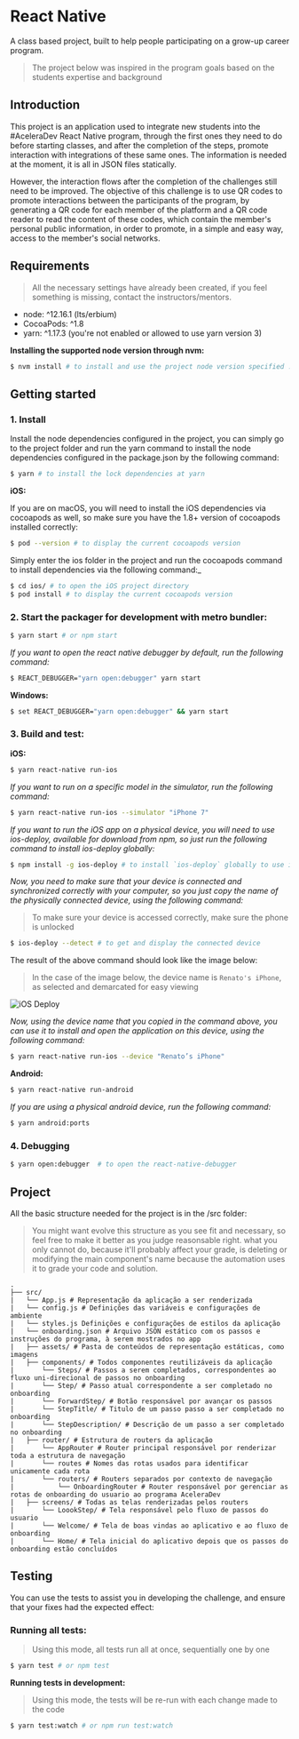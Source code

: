 # React Native

A class based project, built to help people participating on a grow-up career program.

> The project below was inspired in the program goals based on the students expertise
and background
 
Introduction
---

This project is an application used to integrate new students into the #AceleraDev React Native program, through the first ones they need to do before starting classes, and after the completion of the steps, promote interaction with integrations of these same ones. The information is needed at the moment, it is all in JSON files statically.

However, the interaction flows after the completion of the challenges still need to be improved. The objective of this challenge is to use QR codes to promote interactions between the participants of the program, by generating a QR code for each member of the platform and a QR code reader to read the content of these codes, which contain the member's personal public information, in order to promote, in a simple and easy way, access to the member's social networks.

Requirements
---

> All the necessary settings have already been created, if you feel something is missing, contact the instructors/mentors.

- node: ^12.16.1 (lts/erbium)
- CocoaPods: ^1.8
- yarn: ^1.17.3 (you're not enabled or allowed to use yarn version 3)

**Installing the supported node version through nvm:**

```bash
$ nvm install # to install and use the project node version specified .nvmrc
```

Getting started
---

### 1. Install

Install the node dependencies configured in the project, you can simply go to the project folder and run the yarn command to install the node dependencies configured in the package.json by the following command:

```bash
$ yarn # to install the lock dependencies at yarn
```

**iOS:**

If you are on macOS, you will need to install the iOS dependencies via cocoapods as well, so make sure you have the 1.8+ version of cocoapods installed correctly:

```bash
$ pod --version # to display the current cocoapods version
```

Simply enter the ios folder in the project and run the cocoapods command to install dependencies via the following command:_

```bash
$ cd ios/ # to open the iOS project directory
$ pod install # to display the current cocoapods version
```

### 2. Start the packager for development with metro bundler:

```bash
$ yarn start # or npm start
```

_If you want to open the react native debugger by default, run the following command:_

```bash
$ REACT_DEBUGGER="yarn open:debugger" yarn start
```

**Windows:**

```bash
$ set REACT_DEBUGGER="yarn open:debugger" && yarn start
```

### 3. Build and test:

**iOS:**

```bash
$ yarn react-native run-ios
```

_If you want to run on a specific model in the simulator, run the following command:_

```bash
$ yarn react-native run-ios --simulator "iPhone 7"
```

_If you want to run the iOS app on a physical device, you will need to use ios-deploy, available for download from npm, so just run the following command to install ios-deploy globally:_

```bash
$ npm install -g ios-deploy # to install `ios-deploy` globally to use it directly
```

_Now, you need to make sure that your device is connected and synchronized correctly with your computer, so you just copy the name of the physically connected device, using the following command:_

> To make sure your device is accessed correctly, make sure the phone is unlocked

```bash
$ ios-deploy --detect # to get and display the connected device
```

The result of the above command should look like the image below:

> In the case of the image below, the device name is `Renato's iPhone`, as selected and demarcated for easy viewing

![iOS Deploy](https://i.imgur.com/j4Mn8Ob.png)

_Now, using the device name that you copied in the command above, you can use it to install and open the application on this device, using the following command:_

```bash
$ yarn react-native run-ios --device "Renato’s iPhone"
```

**Android:**

```bash
$ yarn react-native run-android
```

_If you are using a physical android device, run the following command:_

```bash
$ yarn android:ports
```

### 4. Debugging

```bash
$ yarn open:debugger  # to open the react-native-debugger
```

Project
---

All the basic structure needed for the project is in the /src folder:

> You might want evolve this structure as you see fit and necessary, so feel free to make it better as you judge reasonsable right. what you only cannot do, because it'll probably affect your grade, is deleting or modifying the main component's name because the automation uses it to grade your code and solution.

```unicode
.
├── src/
|   └── App.js # Representação da aplicação a ser renderizada
|   └── config.js # Definições das variáveis e configurações de ambiente
|   └── styles.js Definições e configurações de estilos da aplicação
|   └── onboarding.json # Arquivo JSON estático com os passos e instruções do programa, à serem mostrados no app
|   ├── assets/ # Pasta de conteúdos de representação estáticas, como imagens
|   ├── components/ # Todos componentes reutilizáveis da aplicação
|       └── Steps/ # Passos a serem completados, correspondentes ao fluxo uni-direcional de passos no onboarding
|       └── Step/ # Passo atual correspondente a ser completado no onboarding
|       └── ForwardStep/ # Botão responsável por avançar os passos
|       └── StepTitle/ # Titulo de um passo passo a ser completado no onboarding
|       └── StepDescription/ # Descrição de um passo a ser completado no onboarding
|   ├── router/ # Estrutura de routers da aplicação
|       └── AppRouter # Router principal responsável por renderizar toda a estrutura de navegação
|       └── routes # Nomes das rotas usados para identificar unicamente cada rota
|       └── routers/ # Routers separados por contexto de navegação
|           └── OnboardingRouter # Router responsável por gerenciar as rotas de onboarding do usuario ao programa AceleraDev
|   ├── screens/ # Todas as telas renderizadas pelos routers
|       └── LoookStep/ # Tela responsável pelo fluxo de passos do usuario
|       └── Welcome/ # Tela de boas vindas ao aplicativo e ao fluxo de onboarding
|       └── Home/ # Tela inicial do aplicativo depois que os passos do onboarding estão concluídos
```

Testing
---

You can use the tests to assist you in developing the challenge, and ensure that your fixes had the expected effect:

### Running all tests:

> Using this mode, all tests run all at once, sequentially one by one

```bash
$ yarn test # or npm test
```

**Running tests in development:**

> Using this mode, the tests will be re-run with each change made to the code

```bash
$ yarn test:watch # or npm run test:watch
```
